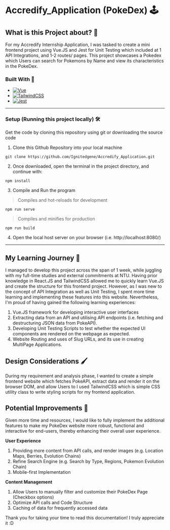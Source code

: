 # Accredify_Application (PokeDex) 🕹️

## What is this Project about? 🎯
For my Accredify Internship Application, I was tasked to create a mini frontend project using Vue.JS and Jest for Unit Testing which included at 1 API Integrations, and 1-2 routes/ pages. This project showcases a Pokedex which Users can search for Pokemons by Name and view its characteristics in the PokeDex.

### Built With 🔨

* [![Vue][Vue.js]][Vue-url]
* [![TailwindCSS][Tailwind.css]][Tailwind-url]
* [![Jest][Jest]][Vue-url]

<hr>

### Setup (Running this project locally) 🛠️
Get the code by cloning this repository using git or downloading the source code
1. Clone this Github Repository into your local machine 
```
git clone https://github.com/Ignitedgene/Accredify_Application.git
```

2. Once downloaded, open the terminal in the project directory, and continue with:
```
npm install
```

3. Compile and Run the program
> Compiles and hot-reloads for development
```
npm run serve
```

> Compiles and minifies for production
```
npm run build
```

4. Open the local host server on your browser (i.e. http://localhost:8080/)

<hr>

## My Learning Journey 📖
I managed to develop this project across the span of 1 week, while juggling with my full-time studies and external commitments at NTU. Having prior knowledge in React.JS and TailwindCSS allowed me to quickly learn Vue.JS and create the structure for this frontend project. However, as I was new to the concept of API Integration as well as Unit Testing, I spent more time learning and implementing these features into this website. Nevertheless, I'm proud of having gained the following learning experiences:
1. Vue.JS framework for developing interactive user interfaces 
2. Extracting data from an API and utilising API endpoints (i.e. fetching and destructuring JSON data from PokeAPI).
3. Developing Unit Testing Scripts to test whether the expected UI components are rendered on the webpage as expected.
4. Website Routing and uses of Slug URLs, and its use in creating MultiPage Applications.

## Design Considerations 🖌️
During my requirement and analysis phase, I wanted to create a simple frontend website which fetches PokeAPI, extract data and render it on the browser DOM, and allow Users to  I used TailwindCSS which is simple CSS utility class to write styling scripts for my frontend application.

## Potential Improvements 💎
Given more time and resources, I would like to fully implement the additional features to make my PokeDex website more robust, functional and interactive for end-users, thereby enhancing their overall user experience. 

**User Experience**
1. Providing more content from API calls, and render images (e.g. Location Maps, Berries, Evolution Chains) 
2. Refine Search Engine (e.g. Search by Type, Regions, Pokemon Evolution Chain)
4. Mobile-first Implementation
 
**Content Management**
1. Allow Users to manually filter and customize their PokeDex Page (Checkbox options)  
2. Optimize API calls and Code Structure
3. Caching of data for frequently accessed data

Thank you for taking your time to read this documentation! I truly appreciate it :D

<!-- MARKDOWN LINKS & IMAGES -->
[Tailwind.css]: https://img.shields.io/badge/tailwindcss-%2338B2AC.svg?style=for-the-badge&logo=tailwind-css&logoColor=white
[Tailwind-url]: https://tailwindcss.com/
[Vue.js]: https://img.shields.io/badge/Vue.js-35495E?style=for-the-badge&logo=vuedotjs&logoColor=4FC08D
[Vue-url]: https://vuejs.org/
[Jest]: https://img.shields.io/badge/-jest-%23C21325?style=for-the-badge&logo=jest&logoColor=white
[Jest-url]: https://jestjs.io/

